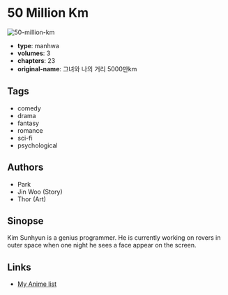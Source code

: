 # 50 Million Km

![50-million-km](https://cdn.myanimelist.net/images/manga/5/144543.jpg)

-   **type**: manhwa
-   **volumes**: 3
-   **chapters**: 23
-   **original-name**: 그녀와 나의 거리 5000만km

## Tags

-   comedy
-   drama
-   fantasy
-   romance
-   sci-fi
-   psychological

## Authors

-   Park
-   Jin Woo (Story)
-   Thor (Art)

## Sinopse

Kim Sunhyun is a genius programmer. He is currently working on rovers in outer space when one night he sees a face appear on the screen.

## Links

-   [My Anime list](https://myanimelist.net/manga/32773/50_Million_Km)
